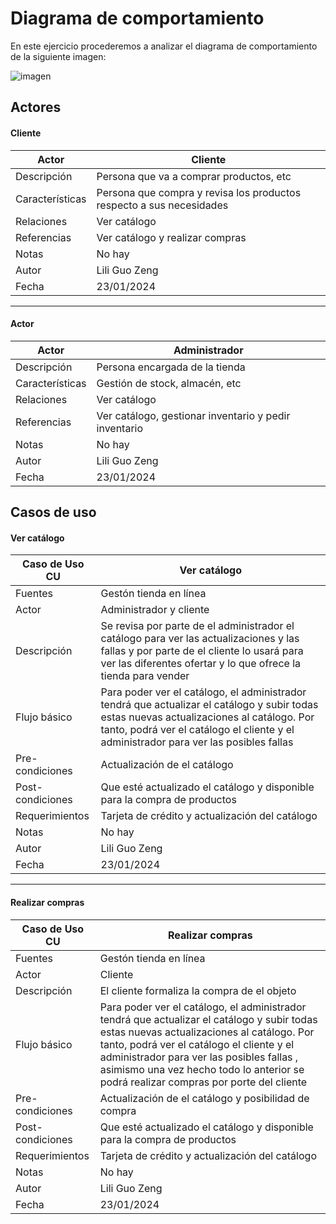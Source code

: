 # Diagrama de comportamiento

En este ejercicio procederemos a analizar el diagrama de comportamiento de la siguiente imagen: 

![imagen](https://github.com/liliguoz/ETS/assets/145054491/0a5a8aa3-da5a-4cdb-901b-be6a6e9d778c)

## Actores

#### Cliente
|  Actor | Cliente |
|---|---|
| Descripción  | Persona que va a comprar productos, etc |
| Características  | Persona que compra y revisa los productos respecto a sus necesidades|
| Relaciones | Ver catálogo |
| Referencias | Ver catálogo y realizar compras |   
|  Notas |  No hay |
| Autor  | Lili Guo Zeng |
|Fecha | 23/01/2024 |

---

#### Actor
|  Actor | Administrador |
|---|---|
| Descripción  | Persona encargada de la tienda |
| Características  | Gestión de stock, almacén, etc|
| Relaciones | Ver catálogo  |
| Referencias | Ver catálogo, gestionar inventario y pedir inventario |   
|  Notas | No hay|
| Autor  | Lili Guo Zeng|
|Fecha | 23/01/2024 |

## Casos de uso

#### Ver catálogo

|  Caso de Uso	CU | Ver catálogo  |
|---|---|
| Fuentes  | Gestón tienda en línea |
| Actor  |  Administrador y cliente |
| Descripción | Se revisa por parte de el administrador el catálogo para ver las actualizaciones y las fallas y por parte de el cliente lo usará para ver las diferentes ofertar y lo que ofrece la tienda para vender |
| Flujo básico | Para poder ver el catálogo, el administrador tendrá que actualizar el catálogo y subir todas estas nuevas actualizaciones al catálogo. Por tanto, podrá ver el catálogo el cliente y el administrador para ver las posibles fallas |
| Pre-condiciones | Actualización  de el catálogo |  
| Post-condiciones  | Que esté actualizado el catálogo y disponible para la compra de productos  |  
|  Requerimientos | Tarjeta de crédito y actualización  del catálogo |
|  Notas |  No hay |
| Autor  | Lili Guo Zeng |
|Fecha | 23/01/2024 |

---
#### Realizar compras

|  Caso de Uso	CU | Realizar compras  |
|---|---|
| Fuentes  | Gestón tienda en línea |
| Actor  |  Cliente |
| Descripción | El cliente formaliza la compra de el objeto |
| Flujo básico | Para poder ver el catálogo, el administrador tendrá que actualizar el catálogo y subir todas estas nuevas actualizaciones al catálogo. Por tanto, podrá ver el catálogo el cliente y el administrador para ver las posibles fallas , asimismo una vez hecho todo lo anterior se podrá realizar compras por porte del cliente|
| Pre-condiciones | Actualización de el catálogo y posibilidad de compra |  
| Post-condiciones  | Que esté actualizado el catálogo y disponible para la compra de productos  |  
|  Requerimientos | Tarjeta de crédito y actualización  del catálogo |
|  Notas |  No hay |
| Autor  | Lili Guo Zeng |
|Fecha | 23/01/2024 |
